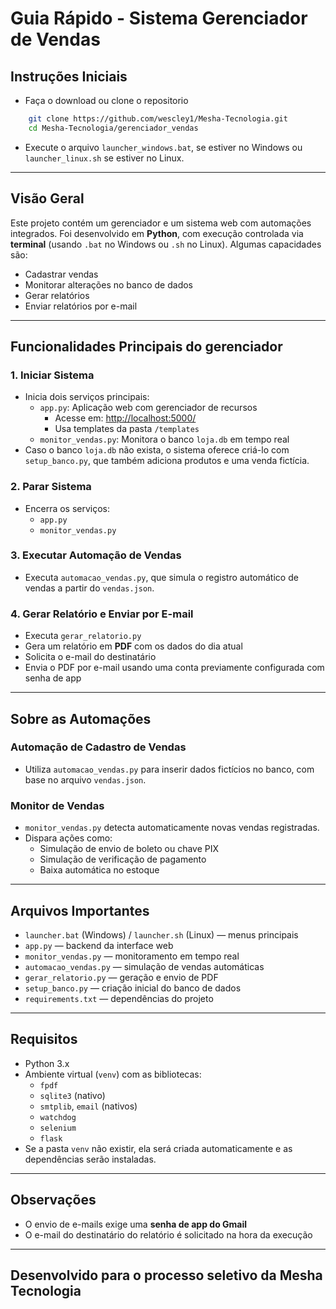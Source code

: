 # Guia Rápido - Sistema Gerenciador de Vendas

## Instruções Iniciais
- Faça o download ou clone o repositorio
```bash
    git clone https://github.com/wescley1/Mesha-Tecnologia.git
    cd Mesha-Tecnologia/gerenciador_vendas
```


- Execute o arquivo `launcher_windows.bat`, se estiver no Windows ou `launcher_linux.sh` se estiver no Linux.

---

## Visão Geral
Este projeto contém um gerenciador e um sistema web com automações integrados. Foi desenvolvido em **Python**, com execução controlada via **terminal** (usando `.bat` no Windows ou `.sh` no Linux). Algumas capacidades são:

- Cadastrar vendas  
- Monitorar alterações no banco de dados  
- Gerar relatórios  
- Enviar relatórios por e-mail

---

## Funcionalidades Principais do gerenciador

### 1. Iniciar Sistema
- Inicia dois serviços principais:
  - `app.py`: Aplicação web com gerenciador de recursos  
    - Acesse em: [http://localhost:5000/](http://localhost:5000/)  
    - Usa templates da pasta `/templates`
  - `monitor_vendas.py`: Monitora o banco `loja.db` em tempo real  
- Caso o banco `loja.db` não exista, o sistema oferece criá-lo com `setup_banco.py`, que também adiciona produtos e uma venda fictícia.

### 2. Parar Sistema
- Encerra os serviços:
  - `app.py`
  - `monitor_vendas.py`

### 3. Executar Automação de Vendas
- Executa `automacao_vendas.py`, que simula o registro automático de vendas a partir do `vendas.json`.

### 4. Gerar Relatório e Enviar por E-mail
- Executa `gerar_relatorio.py`
- Gera um relatório em **PDF** com os dados do dia atual
- Solicita o e-mail do destinatário
- Envia o PDF por e-mail usando uma conta previamente configurada com senha de app

---

## Sobre as Automações

### Automação de Cadastro de Vendas
- Utiliza `automacao_vendas.py` para inserir dados fictícios no banco, com base no arquivo `vendas.json`.

### Monitor de Vendas
- `monitor_vendas.py` detecta automaticamente novas vendas registradas.
- Dispara ações como:
  - Simulação de envio de boleto ou chave PIX
  - Simulação de verificação de pagamento
  - Baixa automática no estoque

---

## Arquivos Importantes

- `launcher.bat` (Windows) / `launcher.sh` (Linux) — menus principais  
- `app.py` — backend da interface web  
- `monitor_vendas.py` — monitoramento em tempo real  
- `automacao_vendas.py` — simulação de vendas automáticas  
- `gerar_relatorio.py` — geração e envio de PDF  
- `setup_banco.py` — criação inicial do banco de dados  
- `requirements.txt` — dependências do projeto

---

## Requisitos

- Python 3.x
- Ambiente virtual (`venv`) com as bibliotecas:
  - `fpdf`
  - `sqlite3` (nativo)
  - `smtplib`, `email` (nativos)
  - `watchdog`
  - `selenium`
  - `flask`
- Se a pasta `venv` não existir, ela será criada automaticamente e as dependências serão instaladas.

---

## Observações
- O envio de e-mails exige uma **senha de app do Gmail**
- O e-mail do destinatário do relatório é solicitado na hora da execução

---

## Desenvolvido para o processo seletivo da Mesha Tecnologia
